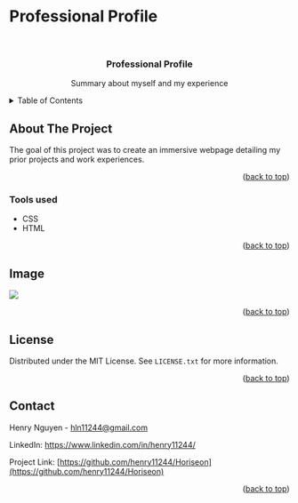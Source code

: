 # Professional Profile

<div id="top"></div>

<br />
<div align="center">


<h3 align="center">Professional Profile</h3>

  <p align="center">
    Summary about myself and my experience
    <br />
  </p>
</div>

<details>
  <summary>Table of Contents</summary>
  <ol>
    <li>
      <a href="#about-the-project">About The Project</a>
      <ul>
        <li><a href="#tools-used">Tools used</a></li>
      </ul>
    </li>
    <li>
      <a href="#image">Image</a>
        </li>
    <li><a href="#license">License</a></li>
    <li><a href="#contact">Contact</a></li>
  </ol>
</details>

## About The Project

The goal of this project was to create an immersive webpage detailing my prior projects and work experiences.

<p align="right">(<a href="#top">back to top</a>)</p>

### Tools used

* CSS
* HTML

<p align="right">(<a href="#top">back to top</a>)</p>

## Image

![](assets/professionalProfile.gif)

  
<p align="right">(<a href="#top">back to top</a>)</p>

## License

Distributed under the MIT License. See `LICENSE.txt` for more information.

<p align="right">(<a href="#top">back to top</a>)</p>

## Contact

Henry Nguyen -  hln11244@gmail.com 

LinkedIn: https://www.linkedin.com/in/henry11244/

Project Link: [https://github.com/henry11244/Horiseon](https://github.com/henry11244/Horiseon)



<p align="right">(<a href="#top">back to top</a>)</p>


